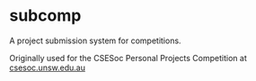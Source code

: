 # subcomp
A project submission system for competitions.

Originally used for the CSESoc Personal Projects Competition at [csesoc.unsw.edu.au](https://csesoc.unsw.edu.au)
